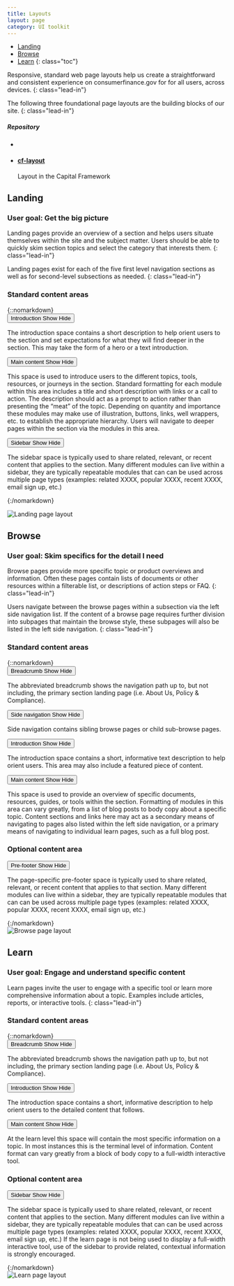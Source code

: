 ```yaml
---
title: Layouts
layout: page
category: UI toolkit
---
```


- [Landing](#landing)
- [Browse](#browse)
- [Learn](#learn)
{: class="toc"}

<div class="content-50 content-first">

Responsive, standard web page layouts help us create a straightforward and consistent experience on consumerfinance.gov for for all users, across devices.
{: class="lead-in"}

The following three foundational page layouts are the building blocks of our site.
{: class="lead-in"}

</div>

<div class="content-50 content-last">
  <h5 class="repo-list-header">Repository</h5>
  <ul class="repo-list">
    <li>
      <span class="cf-icon cf-icon-github"></span>
    </li>
    <li>
      <a href="https://github.com/cfpb/cf-layout"><h4>cf-layout</h4></a>
      <p>Layout in the Capital Framework</p>
    </li>
  </ul>
</div>

<h2 id="landing">Landing</h2>

<h3>User goal: Get the big picture</h3>

Landing pages provide an overview of a section and helps users situate themselves within the site and the subject matter. Users should be able to quickly skim section topics and select the category that interests them.
{: class="lead-in"}

Landing pages exist for each of the five first level navigation sections as well as for second-level subsections as needed.
{: class="lead-in"}

<div class="content-33 content-first">
<h3>Standard content areas</h3>
{::nomarkdown}  
<div class="expandable expandable__padded">
    <button class="expandable_header expandable_target">
        <span class="expandable_header-left expandable_label">
            Introduction
        </span>
        <span class="expandable_header-right expandable_link">
            <span class="expandable_cue-open">
                Show
                <span class="cf-icon cf-icon-plus-round"></span>
            </span>
            <span class="expandable_cue-close">
                Hide
                <span class="cf-icon cf-icon-minus-round"></span>
            </span>
        </span>
    </button>
    <div class="expandable_content">
        <p>
            The introduction space contains a short description to help orient users to the section and set expectations for what they will find deeper in the section. This may take the form of a hero or a text introduction.
        </p>
    </div>
</div> <!-- ./Introduction -->

<div class="expandable expandable__padded">
    <button class="expandable_header expandable_target">
        <span class="expandable_header-left expandable_label">
            Main content
        </span>
        <span class="expandable_header-right expandable_link">
            <span class="expandable_cue-open">
                Show
                <span class="cf-icon cf-icon-plus-round"></span>
            </span>
            <span class="expandable_cue-close">
                Hide
                <span class="cf-icon cf-icon-minus-round"></span>
            </span>
        </span>
    </button>
    <div class="expandable_content">
        <p>
            This space is used to introduce users to the different topics, tools, resources, or journeys in the section. Standard formatting for each module within this area includes a title and short description with links or a call to action. The description should act as a prompt to action rather than presenting the “meat” of the topic. Depending on quantity and importance these modules may make use of illustration, buttons, links, well wrappers, etc. to establish the appropriate hierarchy. Users will navigate to deeper pages within the section via the modules in this area.
        </p>
    </div>
</div> <!-- ./Main content -->

<div class="expandable expandable__padded">
    <button class="expandable_header expandable_target">
        <span class="expandable_header-left expandable_label">
            Sidebar
        </span>
        <span class="expandable_header-right expandable_link">
            <span class="expandable_cue-open">
                Show
                <span class="cf-icon cf-icon-plus-round"></span>
            </span>
            <span class="expandable_cue-close">
                Hide
                <span class="cf-icon cf-icon-minus-round"></span>
            </span>
        </span>
    </button>
    <div class="expandable_content">
        <p>
            The sidebar space is typically used to share related, relevant, or recent content that applies to the section. Many different modules can live within a sidebar, they are typically repeatable modules that can can be used across multiple page types (examples: related XXXX, popular XXXX, recent XXXX, email sign up, etc.)
        </p>
    </div>
</div> <!-- ./Sidebar -->

{:/nomarkdown}
</div>

<div class="content-67 content-last regular-ex">
  <img src="{{ site.baseurl }}/static/img/layout/landing.png" alt="Landing page layout">
</div>

<h2 id="browse">Browse</h2>

<h3>User goal: Skim specifics for the detail I need</h3>

Browse pages provide more specific topic or product overviews and information. Often these pages contain lists of documents or other resources within a filterable list, or descriptions of action steps or FAQ.
{: class="lead-in"}

Users navigate between the browse pages within a subsection via the left side navigation list. If the content of a browse page requires further division into subpages that maintain the browse style, these subpages will also be listed in the left side navigation.
{: class="lead-in"}

<div class="content-33 content-first">
<h3>Standard content areas</h3>
{::nomarkdown}  
<div class="expandable expandable__padded">
    <button class="expandable_header expandable_target">
        <span class="expandable_header-left expandable_label">
            Breadcrumb
        </span>
        <span class="expandable_header-right expandable_link">
            <span class="expandable_cue-open">
                Show
                <span class="cf-icon cf-icon-plus-round"></span>
            </span>
            <span class="expandable_cue-close">
                Hide
                <span class="cf-icon cf-icon-minus-round"></span>
            </span>
        </span>
    </button>
    <div class="expandable_content">
        <p>
          The abbreviated breadcrumb shows the navigation path up to, but not including, the primary section landing page (i.e. About Us, Policy & Compliance).
        </p>
    </div>
</div> <!-- ./Breadcrumb -->

<div class="expandable expandable__padded">
    <button class="expandable_header expandable_target">
        <span class="expandable_header-left expandable_label">
            Side navigation
        </span>
        <span class="expandable_header-right expandable_link">
            <span class="expandable_cue-open">
                Show
                <span class="cf-icon cf-icon-plus-round"></span>
            </span>
            <span class="expandable_cue-close">
                Hide
                <span class="cf-icon cf-icon-minus-round"></span>
            </span>
        </span>
    </button>
    <div class="expandable_content">
        <p>
          Side navigation contains sibling browse pages or child sub-browse pages.
        </p>
    </div>
</div> <!-- ./Navigation -->

<div class="expandable expandable__padded">
    <button class="expandable_header expandable_target">
        <span class="expandable_header-left expandable_label">
            Introduction
        </span>
        <span class="expandable_header-right expandable_link">
            <span class="expandable_cue-open">
                Show
                <span class="cf-icon cf-icon-plus-round"></span>
            </span>
            <span class="expandable_cue-close">
                Hide
                <span class="cf-icon cf-icon-minus-round"></span>
            </span>
        </span>
    </button>
    <div class="expandable_content">
        <p>
          The introduction space contains a short, informative text description to help orient users. This area may also include a featured piece of content.
        </p>
    </div>
</div> <!-- ./Introduction -->

<div class="expandable expandable__padded">
    <button class="expandable_header expandable_target">
        <span class="expandable_header-left expandable_label">
            Main content
        </span>
        <span class="expandable_header-right expandable_link">
            <span class="expandable_cue-open">
                Show
                <span class="cf-icon cf-icon-plus-round"></span>
            </span>
            <span class="expandable_cue-close">
                Hide
                <span class="cf-icon cf-icon-minus-round"></span>
            </span>
        </span>
    </button>
    <div class="expandable_content">
        <p>
          This space is used to provide an overview of specific documents, resources, guides, or tools within the section. Formatting of modules in this area can vary greatly, from a list of blog posts to body copy about a specific topic. Content sections and links here may act as a secondary means of navigating to pages also listed within the left side navigation, or a primary means of navigating to individual learn pages, such as a full blog post.
        </p>
    </div>
</div> <!-- ./Main Content -->

<h3>Optional content area</h3>
<div class="expandable expandable__padded">
    <button class="expandable_header expandable_target">
        <span class="expandable_header-left expandable_label">
            Pre-footer
        </span>
        <span class="expandable_header-right expandable_link">
            <span class="expandable_cue-open">
                Show
                <span class="cf-icon cf-icon-plus-round"></span>
            </span>
            <span class="expandable_cue-close">
                Hide
                <span class="cf-icon cf-icon-minus-round"></span>
            </span>
        </span>
    </button>
    <div class="expandable_content">
        <p>
          The page-specific pre-footer space is typically used to share related, relevant, or recent content that applies to that section. Many different modules can live within a sidebar, they are typically repeatable modules that can can be used across multiple page types (examples: related XXXX, popular XXXX, recent XXXX, email sign up, etc.)
        </p>
    </div>
</div> <!-- ./Pre-footer -->
{:/nomarkdown}
</div>

<div class="content-67 content-last regular-ex">
  <img src="{{ site.baseurl }}/static/img/layout/browse.png" alt="Browse page layout">
</div>

<h2 id="learn">Learn</h2>

<h3>User goal: Engage and understand specific content</h3>

Learn pages invite the user to engage with a specific tool or learn more comprehensive information about a topic. Examples include articles, reports, or interactive tools.
{: class="lead-in"}

<div class="content-33 content-first">
<h3>Standard content areas</h3>
{::nomarkdown}  
<div class="expandable expandable__padded">
    <button class="expandable_header expandable_target">
        <span class="expandable_header-left expandable_label">
            Breadcrumb
        </span>
        <span class="expandable_header-right expandable_link">
            <span class="expandable_cue-open">
                Show
                <span class="cf-icon cf-icon-plus-round"></span>
            </span>
            <span class="expandable_cue-close">
                Hide
                <span class="cf-icon cf-icon-minus-round"></span>
            </span>
        </span>
    </button>
    <div class="expandable_content">
        <p>
          The abbreviated breadcrumb shows the navigation path up to, but not including, the primary section landing page (i.e. About Us, Policy & Compliance).
        </p>
    </div>
</div> <!-- ./Breadcrumb -->

<div class="expandable expandable__padded">
    <button class="expandable_header expandable_target">
        <span class="expandable_header-left expandable_label">
            Introduction
        </span>
        <span class="expandable_header-right expandable_link">
            <span class="expandable_cue-open">
                Show
                <span class="cf-icon cf-icon-plus-round"></span>
            </span>
            <span class="expandable_cue-close">
                Hide
                <span class="cf-icon cf-icon-minus-round"></span>
            </span>
        </span>
    </button>
    <div class="expandable_content">
        <p>
          The introduction space contains a short, informative description to help orient users to the detailed content that follows.
        </p>
    </div>
</div> <!-- ./Introduction -->

<div class="expandable expandable__padded">
    <button class="expandable_header expandable_target">
        <span class="expandable_header-left expandable_label">
            Main content
        </span>
        <span class="expandable_header-right expandable_link">
            <span class="expandable_cue-open">
                Show
                <span class="cf-icon cf-icon-plus-round"></span>
            </span>
            <span class="expandable_cue-close">
                Hide
                <span class="cf-icon cf-icon-minus-round"></span>
            </span>
        </span>
    </button>
    <div class="expandable_content">
        <p>
          At the learn level this space will contain the most specific information on a topic. In most instances this is the terminal level of information. Content format can vary greatly from a block of body copy to a full-width interactive tool.
        </p>
    </div>
</div> <!-- ./Main Content -->

<h3>Optional content area</h3>
<div class="expandable expandable__padded">
    <button class="expandable_header expandable_target">
        <span class="expandable_header-left expandable_label">
            Sidebar
        </span>
        <span class="expandable_header-right expandable_link">
            <span class="expandable_cue-open">
                Show
                <span class="cf-icon cf-icon-plus-round"></span>
            </span>
            <span class="expandable_cue-close">
                Hide
                <span class="cf-icon cf-icon-minus-round"></span>
            </span>
        </span>
    </button>
    <div class="expandable_content">
        <p>
          The sidebar space is typically used to share related, relevant, or recent content that applies to the section. Many different modules can live within a sidebar, they are typically repeatable modules that can can be used across multiple page types (examples: related XXXX, popular XXXX, recent XXXX, email sign up, etc.) If the learn page is not being used to display a full-width interactive tool, use of the sidebar to provide related, contextual information is strongly encouraged.
        </p>
    </div>
</div> <!-- ./Sidebar -->
{:/nomarkdown}
</div>

<div class="content-67 content-last regular-ex">
  <img src="{{ site.baseurl }}/static/img/layout/learn.png" alt="Learn page layout">
</div>
